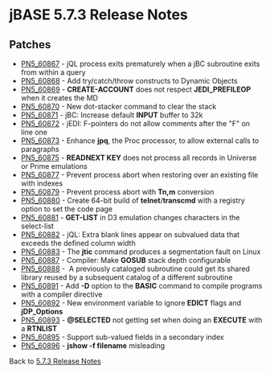 # jBASE 5.7.3 Release Notes

<PageHeader />

## Patches

- [PN5\_60867](./../pn5_60867) - jQL process exits prematurely when a jBC subroutine exits from within a query
- [PN5\_60868](./../pn5_60868) - Add try/catch/throw constructs to Dynamic Objects
- [PN5\_60869](./../pn5_60869) - **CREATE-ACCOUNT** does not respect **JEDI\_PREFILEOP** when it creates the MD
- [PN5\_60870](./../pn5_60870) - New dot-stacker command to clear the stack
- [PN5\_60871](./../pn5_60871) - jBC: Increase default **INPUT** buffer to 32k
- [PN5\_60872](./../pn5_60872) - jEDI: F-pointers do not allow comments after the "F" on line one
- [PN5\_60873](./../pn5_60873) - Enhance **jpq**, the Proc processor, to allow external calls to paragraphs
- [PN5\_60875](./../pn5_60875) - **READNEXT KEY** does not process all records in Universe or Prime emulations
- [PN5\_60877](./../pn5_60877) - Prevent process abort when restoring over an existing file with indexes
- [PN5\_60879](./../pn5_60879) - Prevent process abort with **Tn,m** conversion
- [PN5\_60880](./../pn5_60880) - Create 64-bit build of **telnet**/**transcmd** with a registry option to set the code page
- [PN5\_60881](./../pn5_60881) - **GET-LIST** in D3 emulation changes characters in the select-list
- [PN5\_60882](./../pn5_60882) - jQL: Extra blank lines appear on subvalued data that exceeds the defined column width
- [PN5\_60883](./../pn5_60883) - The **jtic** command produces a segmentation fault on Linux
- [PN5\_60887](./../pn5_60887) - Compiler: Make **GOSUB** stack depth configurable
- [PN5\_60888](./../pn5_60888) -  A previously cataloged subroutine could get its shared library reused by a subsequent catalog of a different subroutine
- [PN5\_60891](./../pn5_60891) - Add **-D** option to the **BASIC** command to compile programs with a compiler directive
- [PN5\_60892](./../pn5_60892) - New environment variable to ignore **EDICT** flags and **jDP\_Options**
- [PN5\_60893](./../pn5_60893) - **@SELECTED** not getting set when doing an **EXECUTE** with a **RTNLIST**
- [PN5\_60895](./../pn5_60895) - Support sub-valued fields in a secondary index
- [PN5\_60896](./../pn5_60896) - **jshow -f filename** misleading

Back to [5.7.3 Release Notes](./../README.md)
